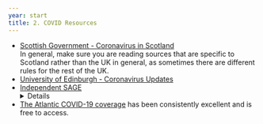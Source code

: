 ```yaml
---
year: start
title: 2. COVID Resources
---
```


- [Scottish Government - Coronavirus in Scotland](https://www.gov.scot/coronavirus-covid-19/)<br/> In general, make sure you are reading sources that are specific to Scotland rather than the UK in general, as sometimes there are different rules for the rest of the UK.
- [University of Edinburgh - Coronavirus Updates](https://www.ed.ac.uk/news/covid-19)
- [Independent SAGE](https://www.independentsage.org/) <details>
  **Independent** **S**cientific **A**dvisory **G**roup for **E**mergencies, constituted of experts from a variety of fields, providing detailed analysis and proposals on the UK COVID response. Accessible and comprehensible public briefings can be found at their [YouTube channel](https://www.youtube.com/channel/UCqqwC56XTP8F9zeEUCOttPQ), these are broadcast live on Friday lunchtimes, and their website can be referenced for scientific reports and more detailed analysis.
  </details>
- [The Atlantic COVID-19 coverage](https://www.theatlantic.com/category/coronavirus-covid-19/) has been consistently excellent and is free to access.
